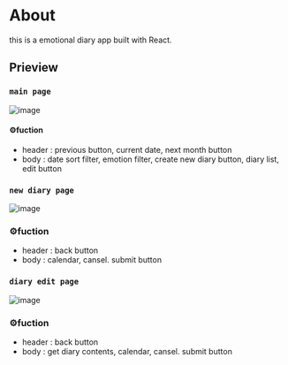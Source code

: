 # About

this is a emotional diary app built with React.

## Prieview
### `main page`
![image](https://user-images.githubusercontent.com/107835019/205441608-43a5f498-d9bf-40dd-b16f-2e3a3078cd75.png)
#### ⚙️fuction 
 - header : previous button, current date, next month button
 - body : date sort filter, emotion filter, create new diary button, diary list, edit button
 
 
### `new diary page`
![image](https://user-images.githubusercontent.com/107835019/205441966-c50f71ef-7ed0-47ff-afa3-3531f9a857d9.png)
### ⚙️fuction
 - header : back button
 - body : calendar, cansel. submit button

### `diary edit page`
 ![image](https://user-images.githubusercontent.com/107835019/205442091-fc540545-7849-4798-a15d-08691b70e520.png)
### ⚙️fuction
 - header : back button
 - body : get diary contents, calendar, cansel. submit button
 
